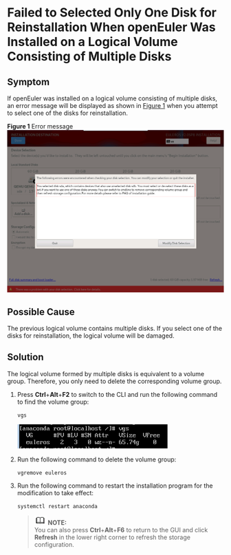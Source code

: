 # Failed to Selected Only One Disk for Reinstallation When openEuler Was Installed on a Logical Volume Consisting of Multiple Disks<a name="EN-US_TOPIC_0231657928"></a>

## Symptom<a name="section17737537102215"></a>

If openEuler was installed on a logical volume consisting of multiple disks, an error message will be displayed as shown in  [Figure 1](#fig115949762617)  when you attempt to select one of the disks for reinstallation. 

**Figure  1**  Error message<a name="fig115949762617"></a>  
![](figures/error-message.png "error-message")

## Possible Cause<a name="section1129713599228"></a>

The previous logical volume contains multiple disks. If you select one of the disks for reinstallation, the logical volume will be damaged.

## Solution<a name="section7927961239"></a>

The logical volume formed by multiple disks is equivalent to a volume group. Therefore, you only need to delete the corresponding volume group.

1.  Press  **Ctrl**+**Alt**+**F2**  to switch to the CLI and run the following command to find the volume group:

    ```
    vgs
    ```

    ![](figures/en-us_image_0231657950.png)

2.  Run the following command to delete the volume group:

    ```
    vgremove euleros
    ```

3.  Run the following command to restart the installation program for the modification to take effect:

    ```
    systemctl restart anaconda
    ```

    >![](public_sys-resources/icon-note.gif) **NOTE:**   
    >You can also press  **Ctrl**+**Alt**+**F6**  to return to the GUI and click  **Refresh**  in the lower right corner to refresh the storage configuration.  



